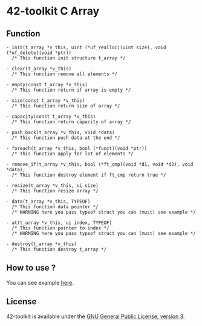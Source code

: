 42-toolkit	C Array
==========

## Function

	- init(t_array *v_this, uint (*uf_realloc)(uint size), void (*uf_delete)(void *ptr))
	  /* This function init structure t_array */

	- clear(t_array *v_this)
	  /* This function remove all elements */

	- empty(const t_array *v_this)
	  /* This function return if array is empty */

	- size(const t_array *v_this)
	  /* This function return size of array */

	- capacity(const t_array *v_this)
	  /* This function return capacity of array */

	- push_back(t_array *v_this, void *data)
	  /* This function push data at the end */

	- foreach(t_array *v_this, bool (*funct)(void *ptr))
	  /* This function apply for lot of elements */

	- remove_if(t_array *v_this, bool (*ft_cmp)(void *d1, void *d2), void *data);
	  /* This function destroy element if ft_cmp return true */

	- resize(t_array *v_this, ui size)
	  /* This function resize array */

	- data(t_array *v_this, TYPEOF)
	  /* This function data pointer */
	  /* WARNING here you pass typeof struct you can (must) see example */

	- at(t_array *v_this, ui index, TYPEOF)
	  /* This function pointer to index */
	  /* WARNING here you pass typeof struct you can (must) see example */

	- destroy(t_array *v_this)
	  /* This function destroy t_array */



## How to use ?

You can see example [here](https://github.com/QuentinPerez/42-toolkit/tree/master/examples/libc/array).

## License

42-toolkit is available under the [GNU General Public License, version 3](LICENSE).
